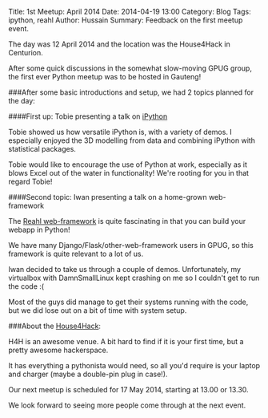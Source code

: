 Title: 1st Meetup: April 2014
Date: 2014-04-19 13:00
Category: Blog
Tags: ipython, reahl
Author: Hussain
Summary: Feedback on the first meetup event.

The day was 12 April 2014 and the location was the House4Hack in Centurion.


After some quick discussions in the somewhat slow-moving GPUG group, the first ever Python meetup was to be hosted in Gauteng!

###After some basic introductions and setup, we had 2 topics planned for the day:

####First up: Tobie presenting a talk on [iPython](http://ipython.org/)

Tobie showed us how versatile iPython is, with a variety of demos. I especially enjoyed the 3D modelling from data and combining iPython with statistical packages.

Tobie would like to encourage the use of Python at work, especially as it blows Excel out of the water in functionality! We're rooting for you in that regard Tobie!


####Second topic: Iwan presenting a talk on a home-grown web-framework

The [Reahl web-framework](http://www.reahl.org/) is quite fascinating in that you can build your webapp in Python!

We have many Django/Flask/other-web-framework users in GPUG, so this framework is quite relevant to a lot of us.

Iwan decided to take us through a couple of demos. Unfortunately, my virtualbox with DamnSmallLinux kept crashing on me so I couldn't get to run the code :(

Most of the guys did manage to get their systems running with the code, but we did lose out on a bit of time with system setup.


###About the [House4Hack](http://www.house4hack.co.za/):

H4H is an awesome venue. A bit hard to find if it is your first time, but a pretty awesome hackerspace.

It has everything a pythonista would need, so all you'd require is your laptop and charger (maybe a double-pin plug in case!).


Our next meetup is scheduled for 17 May 2014, starting at 13.00 or 13.30.

We look forward to seeing more people come through at the next event.